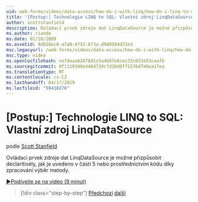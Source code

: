 ```yaml
---
uid: web-forms/videos/data-access/how-do-i-with-linq/how-do-i-linq-to-sql-custom-linqdatasource
title: '[Postup:] Technologie LINQ to SQL: Vlastní zdroj LinqDataSource | Dokumentace Microsoftu'
author: scottstanfield
description: Ovládací prvek zdroje dat LinqDataSource je možné přizpůsobit declaritively, jak je uvedeno v části 5 nebo prostřednictvím kódu díky zpracování výběr metody.
ms.author: riande
ms.date: 01/10/2008
ms.assetid: 9d020ec8-a7a8-4753-b73a-d9d0584d72e3
msc.legacyurl: /web-forms/videos/data-access/how-do-i-with-linq/how-do-i-linq-to-sql-custom-linqdatasource
msc.type: video
ms.openlocfilehash: ce7daaab2478d1c5a4b67e6cec33c033e53ceafb
ms.sourcegitcommit: 0f1119340e4464720cfd16d0ff15764746ea1fea
ms.translationtype: MT
ms.contentlocale: cs-CZ
ms.lasthandoff: 04/17/2019
ms.locfileid: "59410276"
---
```

# <a name="how-do-i-linq-to-sql-custom-linqdatasource"></a>[Postup:] Technologie LINQ to SQL: Vlastní zdroj LinqDataSource

podle [Scott Stanfield](https://github.com/scottstanfield)

Ovládací prvek zdroje dat LinqDataSource je možné přizpůsobit declaritively, jak je uvedeno v části 5 nebo prostřednictvím kódu díky zpracování výběr metody.

[&#9654;Podívejte se na video (9 minut)](https://channel9.msdn.com/Blogs/ASP-NET-Site-Videos/how-do-i-linq-to-sql-custom-linqdatasource)

> [!div class="step-by-step"]
> [Předchozí](how-do-i-linq-to-sql-linqdatasource.md)
> [další](how-do-i-linq-to-sql-using-stored-procedures.md)

